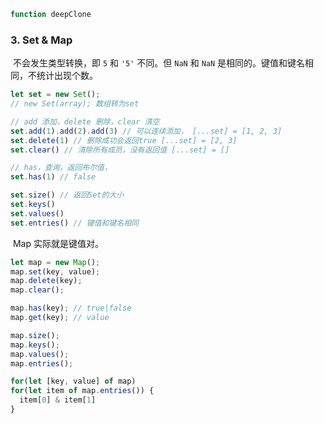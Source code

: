 ```js
function deepClone
```



### 3. Set & Map

​	不会发生类型转换，即 `5` 和 `'5'` 不同。但 `NaN` 和 `NaN` 是相同的。键值和键名相同，不统计出现个数。

```js
let set = new Set();
// new Set(array); 数组转为set

// add 添加，delete 删除，clear 清空
set.add(1).add(2).add(3) // 可以连续添加， [...set] = [1, 2, 3]
set.delete(1) // 删除成功会返回true [...set] = [2, 3]
set.clear() // 清除所有成员，没有返回值 [...set] = []

// has，查询，返回布尔值，
set.has(1) // false

set.size() // 返回Set的大小
set.keys()
set.values()
set.entries() // 键值和键名相同

```

​	Map 实际就是键值对。

```js
let map = new Map();
map.set(key, value);
map.delete(key);
map.clear();

map.has(key); // true|false
map.get(key); // value

map.size();
map.keys();
map.values();
map.entries();

for(let [key, value] of map)
for(let item of map.entries()) {
  item[0] & item[1]
}
```

